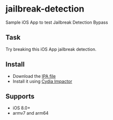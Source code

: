 # jailbreak-detection
Sample iOS App to test Jailbreak Detection Bypass

## Task

Try breaking this iOS App jailbreak detection.

## Install

- Download the [IPA file](https://github.com/ivRodriguezCA/jailbreak-detection/blob/master/jailbreak-detection.ipa)
- Install it using [Cydia Impactor](http://www.cydiaimpactor.com/)

## Supports
- iOS 8.0+
- armv7 and arm64